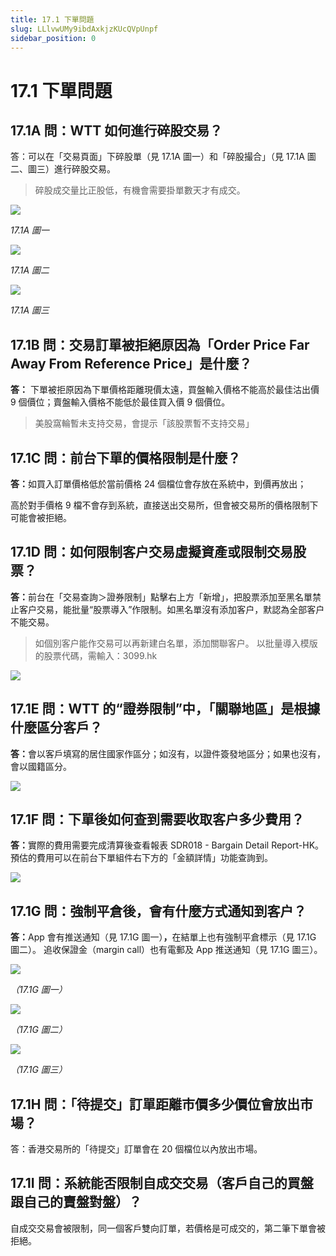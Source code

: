 ```yaml
---
title: 17.1 下單問題
slug: LLlvwUMy9ibdAxkjzKUcQVpUnpf
sidebar_position: 0
---
```



# 17.1 下單問題

## 17.1A 問：WTT 如何進行碎股交易？

答：可以在「交易頁面」下碎股單（見 17.1A 圖一）和「碎股撮合」（見 17.1A 圖二、圖三）進行碎股交易。

> 碎股成交量比正股低，有機會需要掛單數天才有成交。

<img src="/assets/Exybbau8TohOENxOxh2czsmcnDe.png" src-width="2872" src-height="1792" align="center"/>

<em>17.1A 圖一</em>

<img src="/assets/S3SEbdNYIop3wkxx2wQcclXCnXb.png" src-width="2878" src-height="1740" align="center"/>

<em>17.1A 圖二</em>

<img src="/assets/OOHJbtu2Vo6ksoxkhFfc63Grnie.png" src-width="2862" src-height="1790" align="center"/>

<em>17.1A 圖三</em>


## 17.1B 問：交易訂單被拒絕原因為「Order Price Far Away From Reference Price」是什麼？

<b>答：</b> 下單被拒原因為下單價格距離現價太遠，買盤輸入價格不能高於最佳沽出價 9 個價位；賣盤輸入價格不能低於最佳買入價 9 個價位。

> 美股窩輪暫未支持交易，會提示「該股票暫不支持交易」

## 17.1C 問：前台下單的價格限制是什麼？

<b>答：</b>如買入訂單價格低於當前價格 24 個檔位會存放在系統中，到價再放出；

高於對手價格 9 檔不會存到系統，直接送出交易所，但會被交易所的價格限制下可能會被拒絕。

## 17.1D 問：如何限制客户交易虛擬資產或限制交易股票？

<b>答：</b>前台在「交易查詢＞證券限制」點擊右上方「新增」，把股票添加至黑名單禁止客户交易，能批量“股票導入”作限制。如黑名單沒有添加客户，默認為全部客户不能交易。

> 如個別客户能作交易可以再新建白名單，添加關聯客户。
以批量導入模版的股票代碼，需輸入：3099.hk

<img src="/assets/AFSkbVYrdoeeKfxD4tkcXM43n7b.png" src-width="2606" src-height="1526" align="center"/>

## 17.1E 問：WTT 的“證券限制”中，「關聯地區」是根據什麼區分客戶？

<b>答：</b>會以客戶填寫的居住國家作區分；如沒有，以證件簽發地區分；如果也沒有，會以國籍區分。

<img src="/assets/JZQmbuy2SolibOxFEueccBGun4f.png" src-width="2866" src-height="1332" align="center"/>

## 17.1F 問：下單後如何查到需要收取客户多少費用？

<b>答：</b>實際的費用需要完成清算後查看報表 SDR018 - Bargain Detail Report-HK。
預估的費用可以在前台下單組件右下方的「金額詳情」功能查詢到。

<img src="/assets/VGeqbkAh6ooLqWx2utkcLT27nVf.png" src-width="2242" src-height="1122" align="center"/>

## 17.1G 問：強制平倉後，會有什麼方式通知到客户？

<b>答：</b>App 會有推送通知（見 17.1G 圖一）<b>，</b>在結單上也有強制平倉標示（見 17.1G 圖二）。
追收保證金（margin call）也有電郵及 App 推送通知（見 17.1G 圖三）。


<img src="/assets/Fi8cbwXYPoCKzLxii98cHMY6nYe.png" src-width="686" src-height="654" align="center"/>

<em>（17.1G 圖一）</em>

<img src="/assets/Rf8gbRygMoGdbMxEM5wcP6d0nwh.png" src-width="1724" src-height="306" align="center"/>

<em>（17.1G 圖二）</em>

<img src="/assets/B83ub6V6zoxTHQxk4ZBc4Dignuf.png" src-width="770" src-height="1290" align="center"/>

<em>（17.1G 圖三）</em>

## 17.1H 問：「待提交」訂單距離市價多少價位會放出市場？

答：香港交易所的「待提交」訂單會在 20 個檔位以內放出市場。

## 17.1I 問：系統能否限制自成交交易（客戶自己的買盤跟自己的賣盤對盤）？

自成交交易會被限制，同一個客戶雙向訂單，若價格是可成交的，第二筆下單會被拒絕。

